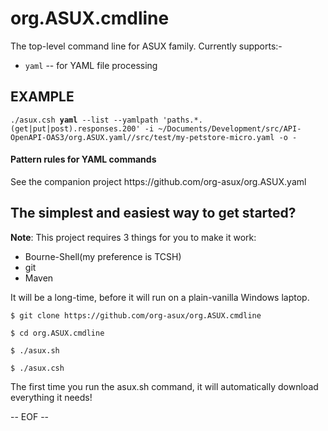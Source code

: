 # org.ASUX.cmdline
<p>The top-level command line for ASUX family. Currently supports:-</p>
<ul><li><code>yaml</code> -- for YAML file processing</li></ul>

<h2>EXAMPLE</h2>
<p><code>./asux.csh <b>yaml</b> --list --yamlpath 'paths.*.(get|put|post).responses.200' -i ~/Documents/Development/src/API-OpenAPI-OAS3/org.ASUX.yaml//src/test/my-petstore-micro.yaml -o - </code></p>

<h4>Pattern rules for YAML commands</h4>
<p>See the companion project https://github.com/org-asux/org.ASUX.yaml</p>

<h2>The simplest and easiest way to get started?</h2>
<p><b>Note</b>: This project requires 3 things for you to make it work:</p>
<ul><li>Bourne-Shell(my preference is TCSH)</li><li>git</li><li>Maven</li></ul>
<p>It will be a long-time, before it will run on a plain-vanilla Windows laptop.</p>

<p><code>$ git clone https://github.com/org-asux/org.ASUX.cmdline</code></p>
<p><code>$ cd org.ASUX.cmdline</code></p>
<p><code>$ ./asux.sh</code></p>
<p><code>$ ./asux.csh</code></p>

The first time you run the asux.sh command, it will automatically download everything it needs!

<p>-- EOF --</p>
